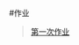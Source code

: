 #作业
> [第一次作业](https://github.com/cocolive/computational_physics_N2015301510001/blob/master/Exercise_01.md)
